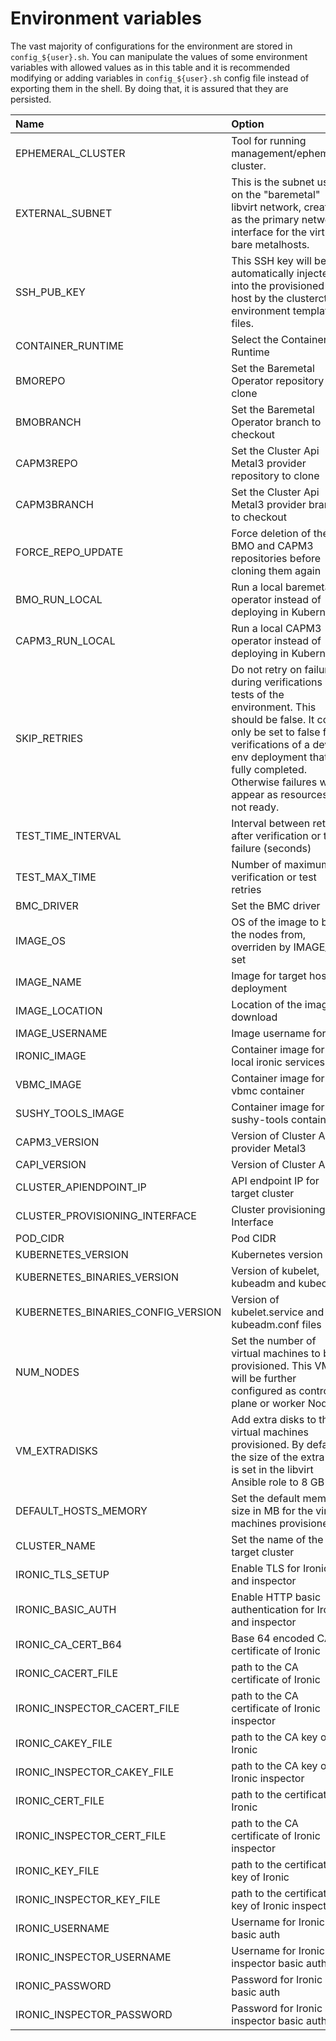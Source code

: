 # Environment variables

The vast majority of configurations for the environment are stored
in `config_${user}.sh`. You can manipulate the values of some
environment variables with allowed values as in this table and it is
recommended modifying or adding variables in `config_${user}.sh` config
file instead of exporting them in the shell. By doing that, it is
assured that they are persisted.

| Name | Option | Allowed values | Default |
| :------ | :------- | :--------------- | :-------- |
| EPHEMERAL_CLUSTER | Tool for running management/ephemeral cluster. | minikube, kind, tilt | Ubuntu default is kind. Only minikube is supported on CentOS |
| EXTERNAL_SUBNET                | This is the subnet used on the "baremetal" libvirt network, created as the primary network interface for the virtual bare metalhosts.                                                                                                                    | CIDR                               | 192.168.111.0/24                                             |
| SSH_PUB_KEY                    | This SSH key will be automatically injected into the provisioned host by the clusterctl environment template files.                                                                                                                                                   |                           | ~/.ssh/id_rsa.pub                                            |
| CONTAINER_RUNTIME              | Select the Container Runtime                                                                                                                                                                                                                             | "docker", "podman"                   | "podman"                                                     |
| BMOREPO                        | Set the Baremetal Operator repository to clone                                                                                                                                                                                                           |                                 | https://github.com/metal3-io/baremetal-operator.git          |
| BMOBRANCH                      | Set the Baremetal Operator branch to checkout                                                                                                                                                                                                            |                                      | master                                                       |
| CAPM3REPO                      | Set the Cluster Api Metal3 provider repository to clone                                                                                                                                                                                                  |                                | https://github.com/metal3-io/cluster-api-provider-metal3.git |
| CAPM3BRANCH                    | Set the Cluster Api Metal3 provider branch to checkout                                                                                                                                                                                                   |                                      | master                                                       |
| FORCE_REPO_UPDATE              | Force deletion of the BMO and CAPM3 repositories before cloning them again                                                                                                                                                                               | "true", "false"                      | "false"                                                      |
| BMO_RUN_LOCAL                  | Run a local baremetal operator instead of deploying in Kubernetes                                                                                                                                                                                        | "true", "false"                      | "false"                                                      |
| CAPM3_RUN_LOCAL                | Run a local CAPM3 operator instead of deploying in Kubernetes                                                                                                                                                                                             | "true", "false"                      | "false"                                                      |
| SKIP_RETRIES                   | Do not retry on failure during verifications or tests of the environment. This should be false. It could only be set to false for verifications of a dev env deployment that fully completed. Otherwise failures will appear as resources are not ready. | "true", "false"                      | "false"                                                      |
| TEST_TIME_INTERVAL             | Interval between retries after verification or test failure (seconds)                                                                                                                                                                                    |                                 | 10                                                           |
| TEST_MAX_TIME                  | Number of maximum verification or test retries                                                                                                                                                                                                           |                                 | 120                                                          |
| BMC_DRIVER                     | Set the BMC driver                                                                                                                                                                                                                                       | "ipmi", "redfish"                    | "mixed"                                                       |
| IMAGE_OS                       | OS of the image to boot the nodes from, overriden by IMAGE\_\* if set                                                                                                                                                                                    | "Centos", "Cirros", "FCOS", "Ubuntu" | "Centos"                                                     |
| IMAGE_NAME                     | Image for target hosts deployment                                                                                                                                                                                                                        |                                      | "CENTOS_8.2_NODE_IMAGE_K8S_v1.18.8.qcow2"                    |
| IMAGE_LOCATION                 | Location of the image to download                                                                                                                                                                                                                        |                                 | https://artifactory.nordix.org/artifactory/airship/images/k8s_v1.18.8/                     |
| IMAGE_USERNAME                 | Image username for ssh                                                                                                                                                                                                                                   |                                      | "metal3"                                                     |
| IRONIC_IMAGE                   | Container image for local ironic services                                                                                                                                                                                                                |                                      | "quay.io/metal3-io/ironic"                                   |
| VBMC_IMAGE                     | Container image for vbmc container                                                                                                                                                                                                                       |                                      | "quay.io/metal3-io/vbmc"                                     |
| SUSHY_TOOLS_IMAGE              | Container image for sushy-tools container                                                                                                                                                                                                                |                                      | "quay.io/metal3-io/sushy-tools"                              |
| CAPM3_VERSION                   | Version of Cluster API provider Metal3                                                                                                                                                                                                                                | "v1alpha3", "v1alpha4"   | "v1alpha4"                                                   |
| CAPI_VERSION                   | Version of Cluster API                                                                                                                                                                                                                                | "v1alpha3" | "v1alpha3"                                                   |
| CLUSTER_APIENDPOINT_IP         | API endpoint IP for target cluster                                                                                                                                                                                                                        | "x.x.x.x/x"                          | "192.168.111.249"                                            |
| CLUSTER_PROVISIONING_INTERFACE | Cluster provisioning Interface                                                                                                                                                                                                                           | "ironicendpoint"                     | "ironicendpoint"                                             |
| POD_CIDR                       | Pod CIDR                                                                                                                                                                                                                                                 | "x.x.x.x/x"                          | "192.168.0.0/18"                                             |
| KUBERNETES_VERSION                       | Kubernetes version                                                                                                                                                                                                                                                 | "x.x.x"                          | "1.18.8"                                             |
| KUBERNETES_BINARIES_VERSION                       | Version of kubelet, kubeadm and kubectl                                                                                                                                                                                                                                                 | "x.x.x-xx" or "x.x.x"                          | same as KUBERNETES_VERSION                                             |
| KUBERNETES_BINARIES_CONFIG_VERSION                       | Version of kubelet.service and 10-kubeadm.conf files                                                                                                                                                                                                                                                 | "vx.x.x"                          | "v0.2.7"                                             |
| NUM_NODES                | Set the number of virtual machines to be provisioned. This VMs will be further configured as control-plane or worker Nodes      |   | 2 |
| VM_EXTRADISKS            | Add extra disks to the virtual machines provisioned. By default the size of the extra disk is set in the libvirt Ansible role to 8 GB        | "true", "false" | "false" |
| DEFAULT_HOSTS_MEMORY     | Set the default memory size in MB for the virtual machines provisioned.        |  | 4096 |
| CLUSTER_NAME             | Set the name of the target cluster |  | test1 |
| IRONIC_TLS_SETUP | Enable TLS for Ironic and inspector | "true", "false" | "true" |
| IRONIC_BASIC_AUTH | Enable HTTP basic authentication for Ironic and inspector | "true", "false" | "true" |
| IRONIC_CA_CERT_B64 | Base 64 encoded CA certificate of Ironic |  |   |
| IRONIC_CACERT_FILE | path to the CA certificate of Ironic |  | /opt/metal3-dev-env/certs/ironic-ca.pem |
| IRONIC_INSPECTOR_CACERT_FILE | path to the CA certificate of Ironic inspector |  | /opt/metal3-dev-env/certs/ironic-ca.pem |
| IRONIC_CAKEY_FILE | path to the CA key of Ironic |  | /opt/metal3-dev-env/certs/ironic-ca.key |
| IRONIC_INSPECTOR_CAKEY_FILE | path to the CA key of Ironic inspector |  | /opt/metal3-dev-env/certs/ironic-ca.key |
| IRONIC_CERT_FILE | path to the certificate of Ironic |  | /opt/metal3-dev-env/certs/ironic.crt |
| IRONIC_INSPECTOR_CERT_FILE | path to the CA certificate of Ironic inspector |  | /opt/metal3-dev-env/certs/ironic-inspector.crt |
| IRONIC_KEY_FILE | path to the certificate key of Ironic |  | /opt/metal3-dev-env/certs/ironic.key |
| IRONIC_INSPECTOR_KEY_FILE | path to the certificate key of Ironic inspector |  | /opt/metal3-dev-env/certs/ironic-inspector.key |
| IRONIC_USERNAME | Username for Ironic basic auth |  |  |
| IRONIC_INSPECTOR_USERNAME | Username for Ironic inspector basic auth |  |  |
| IRONIC_PASSWORD | Password for Ironic basic auth |  |  |
| IRONIC_INSPECTOR_PASSWORD | Password for Ironic inspector basic auth |  |  |
